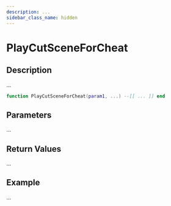 ```yaml
---
description: ...
sidebar_class_name: hidden
---
```


# PlayCutSceneForCheat

## Description

...

```lua
function PlayCutSceneForCheat(param1, ...) --[[ ... ]] end
```

## Parameters

...

## Return Values

...

## Example

...

